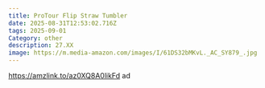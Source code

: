 ```yaml
---
title: ProTour Flip Straw Tumbler
date: 2025-08-31T12:53:02.716Z
tags: 2025-09-01
Category: other
description: 27.XX
image: https://m.media-amazon.com/images/I/61DS32bMKvL._AC_SY879_.jpg
---
```

https://amzlink.to/az0XQ8A0likFd     ad